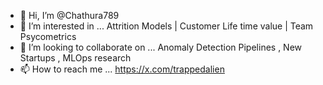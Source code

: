 - 👋 Hi, I’m @Chathura789
- 👀 I’m interested in ... Attrition Models | Customer Life time value | Team Psycometrics 
- 💞️ I’m looking to collaborate on ... Anomaly Detection Pipelines , New Startups , MLOps research 
- 📫 How to reach me ...  https://x.com/trappedalien

<!---
I am a Data Science Professional with an ACCA Membership with more than eight years of hands-on expertise in Data Analytics and Business Intelligence in banking , healthcare and human resources domains. I have a strong background in Tableau and Python-based Machine Learning solutions. I am also comfortable in R programming based implementations for statistical and machine learning use cases as well. I can operate efficiently in an agile start-up scenario and a process-driven enterprise environment. I am a passionate self-learner who leverages emerging technologies. I am also capable of strategically incorporating team member feedback for producing the highest quality data products. My expertise in the data domain are building financial analytics, spatial analytics and people analytics solutions.

In my spare time I am a CELTA qualified English teacher who is passionate about teaching English to non-native speakers and thus far have coached many students to become successful in their chosen English language exams like IELTS, PTE, Cambridge C1 and Cambridge C2 to name a few. 

As hobbies I read Science fiction and psychology books. I also enjoy reading the latest behavioural economics publications as well.
--->
